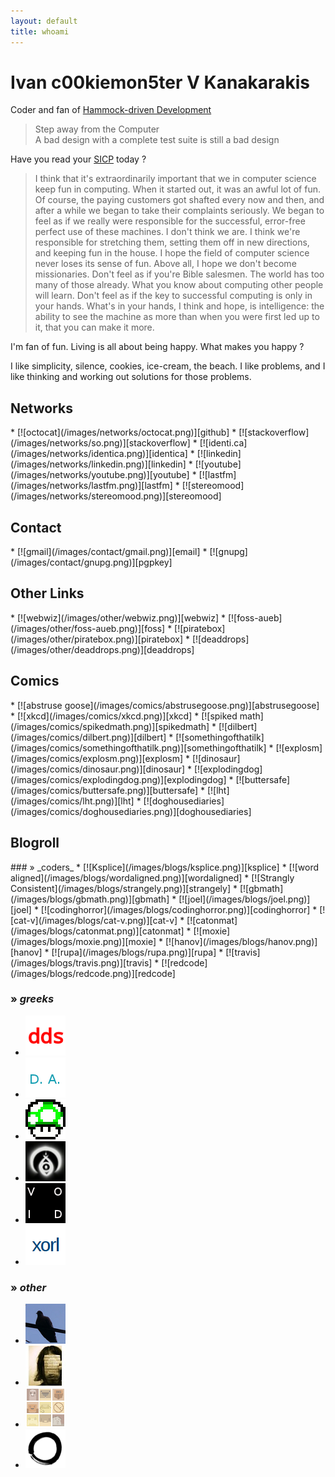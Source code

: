```yaml
---
layout: default
title: whoami
---
```


Ivan c00kiemon5ter V Kanakarakis
================================
Coder and fan of [Hammock-driven Development][hdd]

> Step away from the Computer<br />
> A bad design with a complete test suite is still a bad design

Have you read your [SICP] today ?

> I think that it's extraordinarily important that we in computer science keep
> fun in computing. When it started out, it was an awful lot of fun. Of course,
> the paying customers got shafted every now and then, and after a while we
> began to take their complaints seriously. We began to feel as if we really
> were responsible for the successful, error-free perfect use of these machines.
> I don't think we are. I think we're responsible for stretching them, setting
> them off in new directions, and keeping fun in the house. I hope the field of
> computer science never loses its sense of fun. Above all, I hope we don't
> become missionaries. Don't feel as if you're Bible salesmen. The world has too
> many of those already. What you know about computing other people will learn.
> Don't feel as if the key to successful computing is only in your hands. What's
> in your hands, I think and hope, is intelligence: the ability to see the
> machine as more than when you were first led up to it, that you can make it
> more.

I'm fan of fun. Living is all about being happy. What makes you happy ?

I like simplicity, silence, cookies, ice-cream, the beach.
I like problems, and I like thinking and working out solutions
for those problems.

  [hdd]: http://blip.tv/clojure/hammock-driven-development-4475586
  [SICP]: http://mitpress.mit.edu/sicp/

Networks
--------
<div class="icons" markdown="1">
* [![octocat](/images/networks/octocat.png)][github]
* [![stackoverflow](/images/networks/so.png)][stackoverflow]
* [![identi.ca](/images/networks/identica.png)][identica]
* [![linkedin](/images/networks/linkedin.png)][linkedin]
* [![youtube](/images/networks/youtube.png)][youtube]
* [![lastfm](/images/networks/lastfm.png)][lastfm]
* [![stereomood](/images/networks/stereomood.png)][stereomood]
</div>

  [github]: https://github.com/c00kiemon5ter "github"
  [stackoverflow]: http://stackoverflow.com/users/329407/c00kiemon5ter "stack overflow"
  [identica]: http://identi.ca/c00kiemon5ter "identi.ca"
  [linkedin]: http://gr.linkedin.com/in/c00kiemon5ter "linkedin"
  [youtube]: http://youtube.com/user/c0okiemon5ter "youtube"
  [lastfm]: http://last.fm/user/koukosNest "lastfm"
  [stereomood]: http://stereomood.com/users/profile/c00kiemon5ter "stereomood"

Contact
-------
<div class="icons" markdown="1">
* [![gmail](/images/contact/gmail.png)][email]
* [![gnupg](/images/contact/gnupg.png)][pgpkey]
</div>

  [email]: &#109;&#x61;&#x69;&#108;&#x74;&#111;&#x3a;&#105;&#118;&#097;&#110;&#046;&#107;&#097;&#110;&#097;&#107;&#064;&#103;&#109;&#097;&#105;&#108;&#046;&#099;&#111;&#109; "email"
  [pgpkey]: /files/c00kiemon5ter.pgp "pgp key"

Other Links
-----------
<div class="icons" markdown="1">
* [![webwiz](/images/other/webwiz.png)][webwiz]
* [![foss-aueb](/images/other/foss-aueb.png)][foss]
* [![piratebox](/images/other/piratebox.png)][piratebox]
* [![deaddrops](/images/other/deaddrops.png)][deaddrops]
</div>

  [webwiz]: http://webwizards.gr/ "web wizards"
  [foss]: http://foss.aueb.gr "foss aueb community"
  [piratebox]: http://wiki.daviddarts.com/PirateBox "piratebox"
  [deaddrops]: http://deaddrops.com/ "deaddrops"

Comics
------
<div class="icons" markdown="1">
* [![abstruse goose](/images/comics/abstrusegoose.png)][abstrusegoose]
* [![xkcd](/images/comics/xkcd.png)][xkcd]
* [![spiked math](/images/comics/spikedmath.png)][spikedmath]
* [![dilbert](/images/comics/dilbert.png)][dilbert]
* [![somethingofthatilk](/images/comics/somethingofthatilk.png)][somethingofthatilk]
* [![explosm](/images/comics/explosm.png)][explosm]
* [![dinosaur](/images/comics/dinosaur.png)][dinosaur]
* [![explodingdog](/images/comics/explodingdog.png)][explodingdog]
* [![buttersafe](/images/comics/buttersafe.png)][buttersafe]
* [![lht](/images/comics/lht.png)][lht]
* [![doghousediaries](/images/comics/doghousediaries.png)][doghousediaries]
</div>

  [abstrusegoose]: http://abstrusegoose.com/ "abstruse goose"
  [xkcd]: http://xkcd.com/ "xkcd"
  [spikedmath]: http://spikedmath.com/ "spiked math"
  [dilbert]: http://dilbert.com/ "dilbert"
  [somethingofthatilk]: http://www.somethingofthatilk.com "something of that ilk"
  [explosm]: http://www.explosm.net/comics/ "explosm ~ cyanide & happiness"
  [dinosaur]: http://www.qwantz.com "dinosaur comics"
  [explodingdog]: http://explodingdog.tumblr.com/ "exploding dog"
  [buttersafe]: http://buttersafe.com/ "butter safe"
  [lht]: http://www.lefthandedtoons.com/ "left handed toons"
  [doghousediaries]: http://www.thedoghousediaries.com/ "doghouse diaries"

Blogroll
--------
<div class="icons" markdown="1">
### » _coders_
* [![Ksplice](/images/blogs/ksplice.png)][ksplice]
* [![word aligned](/images/blogs/wordaligned.png)][wordaligned]
* [![Strangly Consistent](/images/blogs/strangely.png)][strangely]
* [![gbmath](/images/blogs/gbmath.png)][gbmath]
* [![joel](/images/blogs/joel.png)][joel]
* [![codinghorror](/images/blogs/codinghorror.png)][codinghorror]
* [![cat-v](/images/blogs/cat-v.png)][cat-v]
* [![catonmat](/images/blogs/catonmat.png)][catonmat]
* [![moxie](/images/blogs/moxie.png)][moxie]
* [![hanov](/images/blogs/hanov.png)][hanov]
* [![rupa](/images/blogs/rupa.png)][rupa]
* [![travis](/images/blogs/travis.png)][travis]
* [![redcode](/images/blogs/redcode.png)][redcode]

### » _greeks_
* [![dds](/images/blogs/dds.png)][dds]
* [![dimandr](/images/blogs/dimandr.png)][dimandr]
* [![huku](/images/blogs/huku.png)][huku]
* [![sock-raw](/images/blogs/sock-raw.png)][sock-raw]
* [![karig](/images/blogs/void.png)][karig]
* [![xorl](/images/blogs/xorl.png)][xorl]

### » _other_
* [![athensville](/images/blogs/athensville.png)][athensville]
* [![constantine](/images/blogs/constantine.png)][constantine]
* [![facesinplaces](/images/blogs/facesinplaces.png)][facesinplaces]
* [![zen](/images/blogs/zen.png)][zen]
</div>

  [ksplice]: http://blog.ksplice.com/ "Ksplice"
  [wordaligned]: http://wordaligned.org/ "Word Aligned"
  [strangely]: http://strangelyconsistent.org/ "Strangly Consistent"
  [gbmath]: http://scientopia.org/blogs/goodmath/ "good math - bad math"
  [joel]: http://www.joelonsoftware.com/ "joel on software"
  [codinghorror]: http://www.codinghorror.com/blog/ "coding horror"
  [cat-v]: http://harmful.cat-v.org/Blog/ "cat -v"
  [catonmat]: http://www.catonmat.net/blog/ "good coders code, great reuse"
  [moxie]: http://thoughtcrime.org/stories.html "mox⋅ie mar⋅lin⋅spike"
  [hanov]: http://stevehanov.ca/blog/index.php "Steve Hanov"
  [rupa]: http://un.ix.io/ "rupa@un.ix.io ~bin/"
  [travis]: http://combinate.us/ "Travis Vachon"
  [redcode]: http://www.redcode.nl/ "Roy Van Rijn"
  [dds]: http://www.spinellis.gr/blog/ "Diomidis Spinelis"
  [dimandr]: http://code-o-matic.blogspot.com/ "Dimitris Andreou"
  [huku]: http://dp.grhack.net/ "deceptionhat!"
  [sock-raw]: http://sock-raw.org/ "sock-raw"
  [karig]: http://www.void.gr/kargig/blog/ "into the void"
  [xorl]: http://xorl.wordpress.com/ "xorl %eax, %eax"
  [athensville]: http://athensville.blogspot.com/ "Athens Ville"
  [constantine]: http://asunartisies.blogspot.com/ "Ασυνάρτητες Σκέψεις"
  [facesinplaces]: http://facesinplaces.blogspot.com/ "faces in places"
  [zen]: http://zenhabits.net/ "zen habits"

